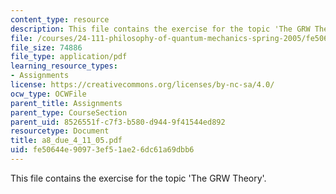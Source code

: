 ```yaml
---
content_type: resource
description: This file contains the exercise for the topic 'The GRW Theory'.
file: /courses/24-111-philosophy-of-quantum-mechanics-spring-2005/fe50644e90973ef51ae26dc61a69dbb6_a8_due_4_11_05.pdf
file_size: 74886
file_type: application/pdf
learning_resource_types:
- Assignments
license: https://creativecommons.org/licenses/by-nc-sa/4.0/
ocw_type: OCWFile
parent_title: Assignments
parent_type: CourseSection
parent_uid: 8526551f-c7f3-b580-d944-9f41544ed892
resourcetype: Document
title: a8_due_4_11_05.pdf
uid: fe50644e-9097-3ef5-1ae2-6dc61a69dbb6
---
```

This file contains the exercise for the topic 'The GRW Theory'.